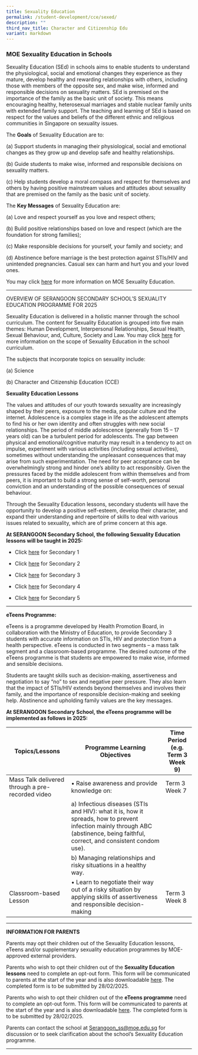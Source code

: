 ```yaml
---
title: Sexuality Education
permalink: /student-development/cce/sexed/
description: ""
third_nav_title: Character and Citizenship Edu
variant: markdown
---
```

### MOE Sexuality Education in Schools

Sexuality Education (SEd) in schools aims to enable students to understand the physiological, social and emotional changes they experience as they mature, develop healthy and rewarding relationships with others, including those with members of the opposite sex, and make wise, informed and responsible decisions on sexuality matters. SEd is premised on the importance of the family as the basic unit of society. This means encouraging healthy, heterosexual marriages and stable nuclear family units with extended family support. The teaching and learning of SEd is based on respect for the values and beliefs of the different ethnic and religious communities in Singapore on sexuality issues.

The **Goals** of Sexuality Education are to:

(a)	Support students in managing their physiological, social and emotional changes as they grow up and develop safe and healthy relationships.

(b)	Guide students to make wise, informed and responsible decisions on sexuality matters.

(c)	Help students develop a moral compass and respect for themselves and others by having positive mainstream values and attitudes about sexuality that are premised on the family as the basic unit of society.

The **Key Messages** of Sexuality Education are:

(a)	Love and respect yourself as you love and respect others;

(b)	Build positive relationships based on love and respect (which are the foundation for strong families);

(c)	Make responsible decisions for yourself, your family and society; and

(d)	Abstinence before marriage is the best protection against STIs/HIV and unintended pregnancies. Casual sex can harm and hurt you and your loved ones.

You may click [here](https://go.gov.sg/moe-sexuality-education) for more information on MOE Sexuality Education.

<hr>

OVERVIEW OF SERANGOON SECONDARY SCHOOL’S SEXUALITY EDUCATION PROGRAMME FOR 2025

Sexuality Education is delivered in a holistic manner through the school curriculum. The content for Sexuality Education is grouped into five main themes: Human Development, Interpersonal Relationships, Sexual Health, Sexual Behaviour, and, Culture, Society and Law. You may click [here](https://go.gov.sg/moe-sexuality-education-scope) for more information on the scope of Sexuality Education in the school curriculum.

The subjects that incorporate topics on sexuality include:

(a) Science

(b) Character and Citizenship Education (CCE)

**Sexuality Education Lessons**

The values and attitudes of our youth towards sexuality are increasingly shaped by their peers, exposure to the media, popular culture and the internet. Adolescence is a complex stage in life as the adolescent attempts to find his or her own identity and often struggles with new social relationships. The period of middle adolescence (generally from 15 – 17 years old) can be a turbulent period for adolescents. The gap between physical and emotional/cognitive maturity may result in a tendency to act on impulse, experiment with various activities (including sexual activities), sometimes without understanding the unpleasant consequences that may arise from such experimentation. The need for peer acceptance can be overwhelmingly strong and hinder one’s ability to act responsibly.  Given the pressures faced by the middle adolescent from within themselves and from peers, it is important to build a strong sense of self-worth, personal conviction and an understanding of the possible consequences of sexual behaviour.

Through the Sexuality Education lessons, secondary students will have the opportunity to develop a positive self-esteem, develop their character, and expand their understanding and repertoire of skills to deal with various issues related to sexuality, which are of prime concern at this age.

**At SERANGOON Secondary School, the following Sexuality Education lessons will be taught in 2025:**

* Click [here](/files/Sexuality%20Education/2025/Sec_1_Programme.pdf) for Secondary 1

* Click [here](/files/Sexuality%20Education/2025/Sec_2_Programme.pdf) for Secondary 2

* Click [here](/files/Sexuality%20Education/2025/Sec_3_Programme.pdf) for Secondary 3

* Click [here](/files/Sexuality%20Education/2025/Sec_4_Programme.pdf) for Secondary 4

* Click [here](/files/Sexuality%20Education/2025/Sec_5_Programme.pdf) for Secondary 5

<hr>

**eTeens Programme:**

eTeens is a programme developed by Health Promotion Board, in collaboration with the Ministry of Education, to provide Secondary 3 students with accurate information on STIs, HIV and protection from a health perspective. eTeens is conducted in two segments – a mass talk segment and a classroom-based programme. The desired outcome of the eTeens programme is that students are empowered to make wise, informed and sensible decisions.

Students are taught skills such as decision-making, assertiveness and negotiation to say “no” to sex and negative peer pressure. They also learn that the impact of STIs/HIV extends beyond themselves and involves their family, and the importance of responsible decision-making and seeking help. Abstinence and upholding family values are the key messages.

**At SERANGOON Secondary School, the eTeens programme will be implemented as follows in 2025:**



| Topics/Lessons | Programme Learning Objectives | Time Period <br>(e.g. Term 3 Week 9)|
| -------- | -------- | -------- |
|Mass Talk delivered through a pre-recorded video|•	Raise awareness and provide knowledge on:|Term 3 Week 7
||a)	Infectious diseases (STIs and HIV): what it is, how it spreads, how to prevent infection mainly through ABC (abstinence, being faithful, correct, and consistent condom use).
||b)	Managing relationships and risky situations in a healthy way.|
|Classroom-based Lesson|•	Learn to negotiate their way out of a risky situation by applying skills of assertiveness and responsible decision-making|Term 3 Week 8|
<hr>

**INFORMATION FOR PARENTS**

Parents may opt their children out of the Sexuality Education lessons, eTeens and/or supplementary sexuality education programmes by MOE-approved external providers.

Parents who wish to opt their children out of the **Sexuality Education lessons** need to complete an opt-out form. This form will be communicated to parents at the start of the year and is also downloadable [here](/files/Sexuality%20Education/2025/Form_A.pdf). The completed form is to be submitted by 28/02/2025.

Parents who wish to opt their children out of the **eTeens programme** need to complete an opt-out form. This form will be communicated to parents at the start of the year and is also downloadable [here](/files/Sexuality%20Education/2025/Form_B.pdf).  The completed form is to be submitted by 28/02/2025.

Parents can contact the school at <a href="Serangoon_ss@moe.edu.sg">Serangoon_ss@moe.edu.sg</a> for discussion or to seek clarification about the school’s Sexuality Education programme.

<hr>